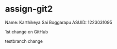 # assign-git2
Name: Karthikeya Sai Boggarapu ASUID: 1223031095

1st change on GitHub

testbranch change
